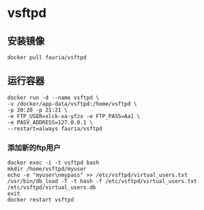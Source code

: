 # vsftpd

## 安装镜像

```shell
docker pull fauria/vsftpd
```

## 运行容器

```shell
docker run -d --name vsftpd \
-v /docker/app-data/vsftpd:/home/vsftpd \
-p 20:20 -p 21:21 \
-e FTP_USER=xlck-xa-yfzx -e FTP_PASS=Aa1 \
-e PASV_ADDRESS=127.0.0.1 \
--restart=always fauria/vsftpd
```

### 添加新的ftp用户

```shell
docker exec -i -t vsftpd bash
mkdir /home/vsftpd/myuser
echo -e "myuser\nmypass" >> /etc/vsftpd/virtual_users.txt
/usr/bin/db_load -T -t hash -f /etc/vsftpd/virtual_users.txt /etc/vsftpd/virtual_users.db
exit
docker restart vsftpd
```
